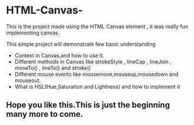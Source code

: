 # HTML-Canvas-
This is the project made using the HTML Canvas element , it was really fun implementing canvas.


This simple project will demonstrate few basic understanding
<ul>
  <li>Context in Canvas,and how to use it.</li>
  <li>Different methods in Canvas like strokeStyle , lineCap , lineJoin , moveTo() , lineTo() and stroke()</li>
  <li>Different mouse events like mousemove,mouseup,mousedown and mouseout.</li>
  <li>What is HSL(Hue,Saturation and Lightness) and how to implement it</li>
 </uL>
 
 ## Hope you like this.This is just the beginning many more to come.
 
 
